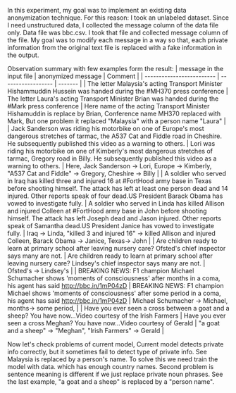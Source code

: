 In this experiment, my goal was to implement an existing data anonymization technique. 
For this reason: I took an unlabeled dataset. Since I need unstructured data, I collected the message column of the data file only. 
Data file was bbc.csv.
I took that file and collected message column of the file. My goal was to modify each message in a way so that, each private information from the original text file is replaced with a fake information in the output. 

Observation summary with few examples form the result: 
| message in the input file | anonymized message | Comment |
| ------------------------- | ------------------ | ------- |
| The letter Malaysia's acting Transport Minister Hishammuddin Hussein was handed during the #MH370 press conference | The letter Laura's acting Transport Minister Brian was handed during the #Mark press conference | Here name of the acting Transport Minister Hishamuddin is replace by Brian, Conference name MH370 replaced with Mark, But one problem it replaced "Malaysia" with a person name "Laura" |
| Jack Sanderson was riding his motorbike on one of Europe's most dangerous stretches of tarmac, the A537 Cat and Fiddle road in Cheshire.  He subsequently published this video as a warning to others. | Lori was riding his motorbike on one of Kimberly's most dangerous stretches of tarmac, Gregory road in Billy.  He subsequently published this video as a warning to others. | Here, Jack Sanderson -> Lori, Europe -> Kimberly, "A537 Cat and Fiddle" -> Gregory, Cheshire -> Billy |
| A soldier who served in Iraq has killed three and injured 16 at #FortHood army base in Texas before shooting himself. The attack has left at least one person dead and 14 injured. Other reports speak of four dead.US President Barack Obama has vowed to investigate fully. | A soldier who served in Linda has killed Allison and injured Colleen at #FortHood army base in John before shooting himself. The attack has left Joseph dead and Jason injured. Other reports speak of Samantha dead.US President Janice has vowed to investigate fully. | Iraq -> Linda, "killed 3 and injured 16" -> killed Allison and injured Colleen, Barack Obama -> Janice, Texas-> John | 
| Are children ready to learn at primary school after leaving nursery care? Ofsted's chief inspector says many are not. | Are children ready to learn at primary school after leaving nursery care? Lindsey's chief inspector says many are not. | Ofsted's -> Lindsey's |
| BREAKING NEWS: F1 champion Michael Schumacher shows 'moments of consciousness' after months in a coma, his agent has said http://bbc.in/1mP04zD | BREAKING NEWS: F1 champion Michael shows 'moments of consciousness' after some period in a coma, his agent has said http://bbc.in/1mP04zD | Michael Schumacher -> Michael, months-> some period, |
| Have you ever seen a cross between a goat and a sheep? You have now...Video courtesy of the Irish Farmers | Have you ever seen a cross Meghan? You have now...Video courtesy of Gerald | "a goat and a sheep" -> "Meghan", "Irish Farmers" -> Gerald |


Now let's check problems of current model, Current model detects private info correctly, but it sometimes fail to detect type of private info. See Malaysia is replaced by a person's name. To solve this we need train the model with data. which has enough country names. 
Second problem is sentence meaning is different if we just replace private noun phrases. See the last example, "a goat and a sheep" is replaced by a "person name". 

